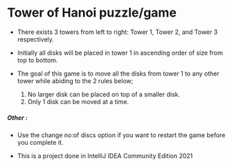 # Tower of Hanoi puzzle/game

- There exists 3 towers from left to right: Tower 1, Tower 2, and Tower 3 respectively.

- Initially all disks will be placed in tower 1 in ascending order of size from top to bottom.

- The goal of this game is to move all the disks from tower 1 to any other tower while abiding to the 2 rules below;

  1) No larger disk can be placed on top of a smaller disk.
  2) Only 1 disk can be moved at a time.

##### Other :

- Use the change no:of discs option if you want to restart the game before you complete it.

- This is a project done in IntelliJ IDEA Community Edition 2021
